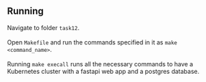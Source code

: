 ## Running
Navigate to folder ``task12``. 
<br><br>
Open ``Makefile`` and run the commands specified in it as ``make <command_name>``.
<br><br>
Running ``make execall`` runs all the necessary commands to have a Kubernetes cluster
with a fastapi web app and a postgres database.